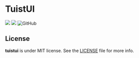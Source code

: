 # TuistUI

<p>
  <img src="https://img.shields.io/badge/Swift-5.9-f05318.svg" />
  <img src="https://img.shields.io/badge/tuist-plugin-blue.svg" />
  <img alt="GitHub" src="https://img.shields.io/github/license/pelagornis/swift">
</p>


## License
**tuistui** is under MIT license. See the [LICENSE](https://github.com/pelagornis/swift/blob/main/LICENSE) file for more info.

